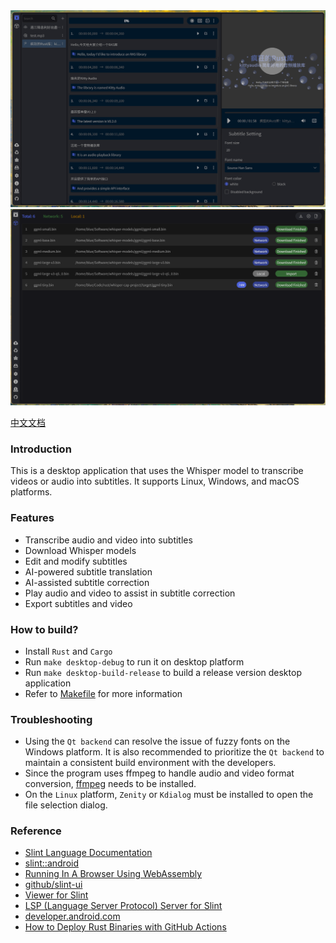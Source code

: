 <div style="display: flex, margin: 8px">
    <img src="./screenshot/1-en.png"/>
    <img src="./screenshot/2-en.png"/>
</div>

[中文文档](./README.zh-CN.md)

### Introduction
This is a desktop application that uses the Whisper model to transcribe videos or audio into subtitles. It supports Linux, Windows, and macOS platforms.

### Features
- Transcribe audio and video into subtitles
- Download Whisper models
- Edit and modify subtitles
- AI-powered subtitle translation
- AI-assisted subtitle correction
- Play audio and video to assist in subtitle correction
- Export subtitles and video

### How to build?
- Install `Rust` and `Cargo`
- Run `make desktop-debug` to run it on desktop platform
- Run `make desktop-build-release` to build a release version desktop application
- Refer to [Makefile](./Makefile) for more information

### Troubleshooting
- Using the `Qt backend` can resolve the issue of fuzzy fonts on the Windows platform. It is also recommended to prioritize the `Qt backend` to maintain a consistent build environment with the developers.
- Since the program uses ffmpeg to handle audio and video format conversion, [ffmpeg](https://ffmpeg.org/) needs to be installed.
- On the `Linux` platform, `Zenity` or `Kdialog` must be installed to open the file selection dialog.

### Reference
- [Slint Language Documentation](https://slint-ui.com/releases/1.0.0/docs/slint/)
- [slint::android](https://snapshots.slint.dev/master/docs/rust/slint/android/#building-and-deploying)
- [Running In A Browser Using WebAssembly](https://releases.slint.dev/1.7.0/docs/slint/src/quickstart/running_in_a_browser)
- [github/slint-ui](https://github.com/slint-ui/slint)
- [Viewer for Slint](https://github.com/slint-ui/slint/tree/master/tools/viewer)
- [LSP (Language Server Protocol) Server for Slint](https://github.com/slint-ui/slint/tree/master/tools/lsp)
- [developer.android.com](https://developer.android.com/guide)
- [How to Deploy Rust Binaries with GitHub Actions](https://dzfrias.dev/blog/deploy-rust-cross-platform-github-actions/)
